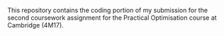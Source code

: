 This repository contains the coding portion of my submission for the second coursework assignment for the Practical Optimisation course at Cambridge (4M17). 

